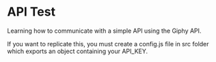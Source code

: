 # API Test

Learning how to communicate with a simple API using the Giphy API.

If you want to replicate this, you must create a config.js file in src folder which exports an object containing your API_KEY.
